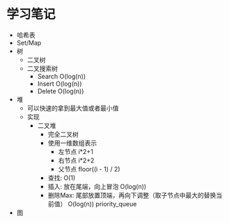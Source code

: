 # 学习笔记

* 哈希表
* Set/Map
* 树
	* 二叉树
	* 二叉搜索树
		* Search O(log(n))
		* Insert O(log(n))
		* Delete O(log(n))
* 堆
	* 可以快速的拿到最大值或者最小值
	* 实现
		* 二叉堆
			* 完全二叉树
			* 使用一维数组表示
				* 左节点 i*2+1
				* 右节点 i*2+2
				* 父节点 floor((i - 1) / 2)
			* 查找: O(1)
			* 插入: 放在尾端，向上冒泡 O(log(n))
			* 删除Max: 尾部放置顶端，再向下调整（取子节点中最大的替换当前值） O(log(n))
		priority_queue
* 图